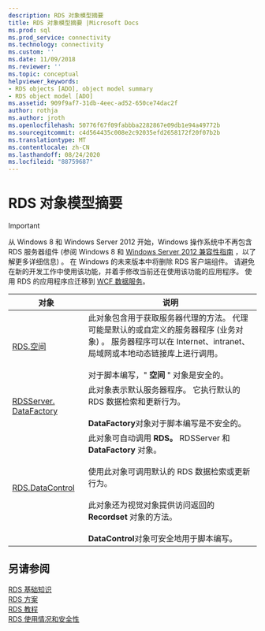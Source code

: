 ```yaml
---
description: RDS 对象模型摘要
title: RDS 对象模型摘要 |Microsoft Docs
ms.prod: sql
ms.prod_service: connectivity
ms.technology: connectivity
ms.custom: ''
ms.date: 11/09/2018
ms.reviewer: ''
ms.topic: conceptual
helpviewer_keywords:
- RDS objects [ADO], object model summary
- RDS object model [ADO]
ms.assetid: 909f9af7-31db-4eec-ad52-650ce74dac2f
author: rothja
ms.author: jroth
ms.openlocfilehash: 50776f67f09fabbba2282867e09db1e94a49772b
ms.sourcegitcommit: c4d564435c008e2c92035efd2658172f20f07b2b
ms.translationtype: MT
ms.contentlocale: zh-CN
ms.lasthandoff: 08/24/2020
ms.locfileid: "88759687"
---
```

# <a name="rds-object-model-summary"></a>RDS 对象模型摘要
> [!IMPORTANT]
>  从 Windows 8 和 Windows Server 2012 开始，Windows 操作系统中不再包含 RDS 服务器组件 (参阅 Windows 8 和 [Windows Server 2012 兼容性指南](https://www.microsoft.com/download/details.aspx?id=27416) ，以了解更多详细信息) 。 在 Windows 的未来版本中将删除 RDS 客户端组件。 请避免在新的开发工作中使用该功能，并着手修改当前还在使用该功能的应用程序。 使用 RDS 的应用程序应迁移到 [WCF 数据服务](https://go.microsoft.com/fwlink/?LinkId=199565)。  
  
|对象|说明|  
|------------|-----------------|  
|[RDS.空间](../../reference/rds-api/dataspace-object-rds.md)|此对象包含用于获取服务器代理的方法。 代理可能是默认的或自定义的服务器程序 (业务对象) 。 服务器程序可以在 Internet、intranet、局域网或本地动态链接库上进行调用。<br /><br /> 对于脚本编写，" **空间** " 对象是安全的。|  
|[RDSServer. DataFactory](../../reference/rds-api/datafactory-object-rdsserver.md)|此对象表示默认服务器程序。 它执行默认的 RDS 数据检索和更新行为。<br /><br /> **DataFactory**对象对于脚本编写是不安全的。|  
|[RDS.DataControl](../../reference/rds-api/datacontrol-object-rds.md)|此对象可自动调用 **RDS。** RDSServer 和 **DataFactory** 对象。<br /><br /> 使用此对象可调用默认的 RDS 数据检索或更新行为。<br /><br /> 此对象还为视觉对象提供访问返回的 **Recordset** 对象的方法。<br /><br /> **DataControl**对象可安全地用于脚本编写。|  
  
## <a name="see-also"></a>另请参阅  
 [RDS 基础知识](./rds-fundamentals.md)   
 [RDS 方案](./rds-scenario.md)   
 [RDS 教程](./rds-tutorial.md)   
 [RDS 使用情况和安全性](./rds-usage-and-security.md)